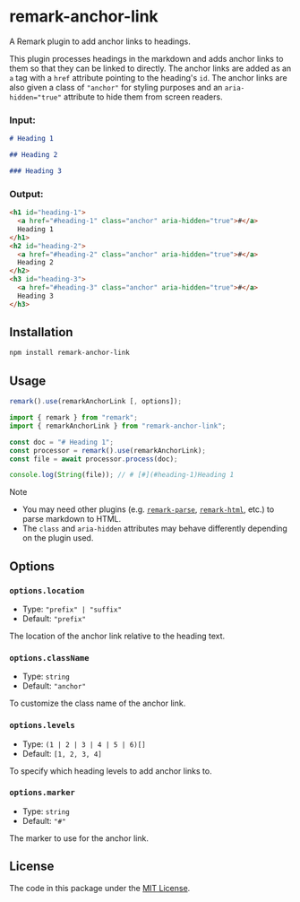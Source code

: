 # remark-anchor-link

A Remark plugin to add anchor links to headings.

This plugin processes headings in the markdown and adds anchor links to them so that they can be linked to directly. The anchor links are added as an `a` tag with a `href` attribute pointing to the heading's `id`. The anchor links are also given a class of `"anchor"` for styling purposes and an `aria-hidden="true"` attribute to hide them from screen readers.

### Input:

```markdown
# Heading 1

## Heading 2

### Heading 3
```

### Output:

```html
<h1 id="heading-1">
  <a href="#heading-1" class="anchor" aria-hidden="true">#</a>
  Heading 1
</h1>
<h2 id="heading-2">
  <a href="#heading-2" class="anchor" aria-hidden="true">#</a>
  Heading 2
</h2>
<h3 id="heading-3">
  <a href="#heading-3" class="anchor" aria-hidden="true">#</a>
  Heading 3
</h3>
```

## Installation

```bash
npm install remark-anchor-link
```

## Usage

```typescript
remark().use(remarkAnchorLink [, options]);
```

```typescript
import { remark } from "remark";
import { remarkAnchorLink } from "remark-anchor-link";

const doc = "# Heading 1";
const processor = remark().use(remarkAnchorLink);
const file = await processor.process(doc);

console.log(String(file)); // # [#](#heading-1)Heading 1
```

> [!NOTE]
>
> - You may need other plugins (e.g. [`remark-parse`](https://www.npmjs.com/package/remark-parse), [`remark-html`](https://www.npmjs.com/package/remark-html), etc.) to parse markdown to HTML.
> - The `class` and `aria-hidden` attributes may behave differently depending on the plugin used.

## Options

### `options.location`

- Type: `"prefix" | "suffix"`
- Default: `"prefix"`

The location of the anchor link relative to the heading text.

### `options.className`

- Type: `string`
- Default: `"anchor"`

To customize the class name of the anchor link.

### `options.levels`

- Type: `(1 | 2 | 3 | 4 | 5 | 6)[]`
- Default: `[1, 2, 3, 4]`

To specify which heading levels to add anchor links to.

### `options.marker`

- Type: `string`
- Default: `"#"`

The marker to use for the anchor link.

## License

The code in this package under the [MIT License](./LICENSE).
